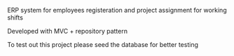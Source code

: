 ERP system for employees registeration and project assignment for working shifts

Developed with MVC + repository pattern

To test out this project please seed the database for better testing
